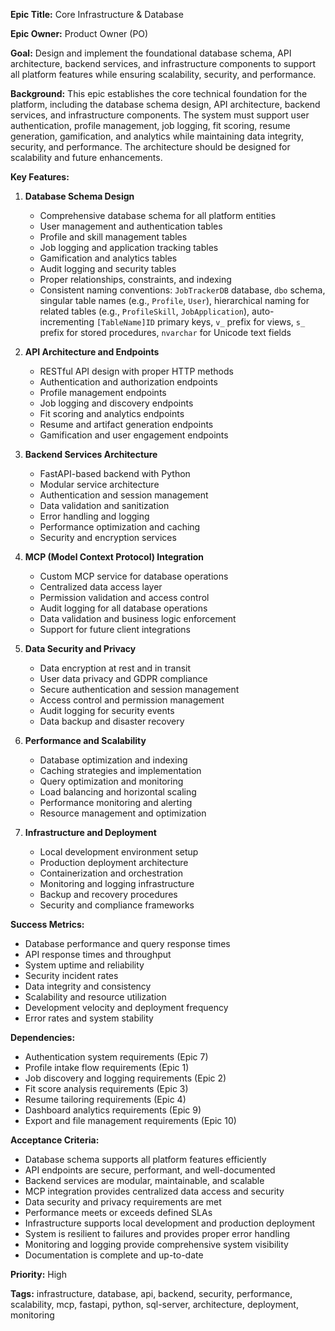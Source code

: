 **Epic Title:** Core Infrastructure & Database

**Epic Owner:** Product Owner (PO)

**Goal:** Design and implement the foundational database schema, API architecture, backend services, and infrastructure components to support all platform features while ensuring scalability, security, and performance.

**Background:**
This epic establishes the core technical foundation for the platform, including the database schema design, API architecture, backend services, and infrastructure components. The system must support user authentication, profile management, job logging, fit scoring, resume generation, gamification, and analytics while maintaining data integrity, security, and performance. The architecture should be designed for scalability and future enhancements.

**Key Features:**

1. **Database Schema Design**
   * Comprehensive database schema for all platform entities
   * User management and authentication tables
   * Profile and skill management tables
   * Job logging and application tracking tables
   * Gamification and analytics tables
   * Audit logging and security tables
   * Proper relationships, constraints, and indexing
   * Consistent naming conventions: `JobTrackerDB` database, `dbo` schema, singular table names (e.g., `Profile`, `User`), hierarchical naming for related tables (e.g., `ProfileSkill`, `JobApplication`), auto-incrementing `[TableName]ID` primary keys, `v_` prefix for views, `s_` prefix for stored procedures, `nvarchar` for Unicode text fields

2. **API Architecture and Endpoints**
   * RESTful API design with proper HTTP methods
   * Authentication and authorization endpoints
   * Profile management endpoints
   * Job logging and discovery endpoints
   * Fit scoring and analytics endpoints
   * Resume and artifact generation endpoints
   * Gamification and user engagement endpoints

3. **Backend Services Architecture**
   * FastAPI-based backend with Python
   * Modular service architecture
   * Authentication and session management
   * Data validation and sanitization
   * Error handling and logging
   * Performance optimization and caching
   * Security and encryption services

4. **MCP (Model Context Protocol) Integration**
   * Custom MCP service for database operations
   * Centralized data access layer
   * Permission validation and access control
   * Audit logging for all database operations
   * Data validation and business logic enforcement
   * Support for future client integrations

5. **Data Security and Privacy**
   * Data encryption at rest and in transit
   * User data privacy and GDPR compliance
   * Secure authentication and session management
   * Access control and permission management
   * Audit logging for security events
   * Data backup and disaster recovery

6. **Performance and Scalability**
   * Database optimization and indexing
   * Caching strategies and implementation
   * Query optimization and monitoring
   * Load balancing and horizontal scaling
   * Performance monitoring and alerting
   * Resource management and optimization

7. **Infrastructure and Deployment**
   * Local development environment setup
   * Production deployment architecture
   * Containerization and orchestration
   * Monitoring and logging infrastructure
   * Backup and recovery procedures
   * Security and compliance frameworks

**Success Metrics:**
* Database performance and query response times
* API response times and throughput
* System uptime and reliability
* Security incident rates
* Data integrity and consistency
* Scalability and resource utilization
* Development velocity and deployment frequency
* Error rates and system stability

**Dependencies:**
* Authentication system requirements (Epic 7)
* Profile intake flow requirements (Epic 1)
* Job discovery and logging requirements (Epic 2)
* Fit score analysis requirements (Epic 3)
* Resume tailoring requirements (Epic 4)
* Dashboard analytics requirements (Epic 9)
* Export and file management requirements (Epic 10)

**Acceptance Criteria:**
* Database schema supports all platform features efficiently
* API endpoints are secure, performant, and well-documented
* Backend services are modular, maintainable, and scalable
* MCP integration provides centralized data access and security
* Data security and privacy requirements are met
* Performance meets or exceeds defined SLAs
* Infrastructure supports local development and production deployment
* System is resilient to failures and provides proper error handling
* Monitoring and logging provide comprehensive system visibility
* Documentation is complete and up-to-date

**Priority:** High

**Tags:** infrastructure, database, api, backend, security, performance, scalability, mcp, fastapi, python, sql-server, architecture, deployment, monitoring 